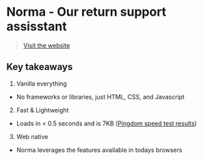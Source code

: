 # Norma - Our return support assisstant
> [Visit the website](https://gpt3-8b6b5.web.app/)

## Key takeaways

1. Vanilla everything
  * No frameworks or libraries, just HTML, CSS, and Javascript
2. Fast & Lightweight
  * Loads in < 0.5 seconds and is 7KB ([Pingdom speed test results](https://tools.pingdom.com/#60357d3ed5400000))
3. Web native
  * Norma leverages the features available in todays browsers
